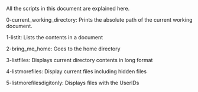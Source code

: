 All the scripts in this document are explained here.

0-current_working_directory:
Prints the absolute path of the current working document.

1-listit:
Lists the contents in a document

2-bring_me_home:
Goes to the home directory

3-listfiles:
Displays current directory contents in long format

4-listmorefiles:
Display current files including hidden files

5-listmorefilesdigitonly:
Displays files with the UserIDs
